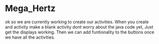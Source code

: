 Mega_Hertz
==========
ok so we are currently working to create our activities. When you create and activity make
a blank activity dont worry about the java code yet, Just get the displays working.
Then we can add funtionality to the buttons once we have all the activities.
